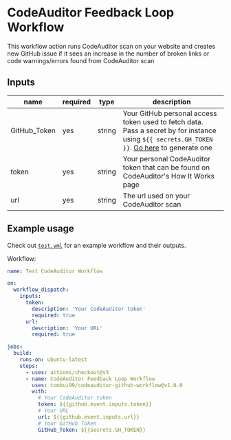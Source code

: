 # CodeAuditor Feedback Loop Workflow

This workflow action runs CodeAuditor scan on your website and creates new GitHub issue if it sees an increase in the number of broken links or code warnings/errors found from CodeAuditor scan

## Inputs

| name         | required | type  | description |
| ------------ | ---      | ------ | ----------- |
| GitHub_Token        | yes      | string | Your GitHub personal access token used to fetch data. Pass a secret by for instance using `${{ secrets.GH_TOKEN }}`. [Go here](https://github.com/settings/tokens/new?scopes=read:user) to generate one
| token     | yes      | string | Your personal CodeAuditor token that can be found on CodeAuditor's How It Works page
| url       | yes      | string | The url used on your CodeAuditor scan

## Example usage

Check out [`test.yml`](./.github/workflows/test.yml) for an example workflow and their outputs.

Workflow:

```yml
name: Test CodeAuditor Workflow

on:
  workflow_dispatch:
    inputs:
      token:
        description: 'Your CodeAuditor token'
        required: true
      url:
        description: 'Your URL'
        required: true

jobs:
  build:
    runs-on: ubuntu-latest
    steps:
      - uses: actions/checkout@v3
      - name: CodeAuditor Feedback Loop Workflow
        uses: tombui99/codeauditor-github-workflow@v1.0.0
        with:
          # Your CodeAuditor token
          token: ${{github.event.inputs.token}}
          # Your URL
          url: ${{github.event.inputs.url}}
          # Your GitHub Token
          GitHub_Token: ${{secrets.GH_TOKEN}}
```
